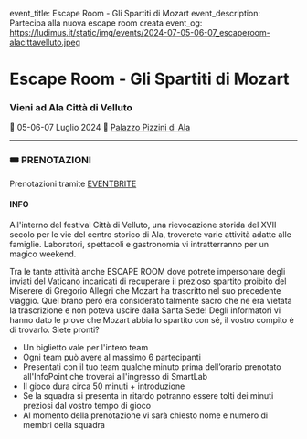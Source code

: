 event_title: Escape Room - Gli Spartiti di Mozart
event_description: Partecipa alla nuova escape room creata 
event_og: https://ludimus.it/static/img/events/2024-07-05-06-07_escaperoom-alacittavelluto.jpeg

# Escape Room - Gli Spartiti di Mozart

### Vieni ad Ala Città di Velluto

📅 05-06-07 Luglio 2024
📍 [Palazzo Pizzini di Ala](https://goo.gl/maps/HnyH8ZEngGvAowsC7)

---

### 🎟️ PRENOTAZIONI

Prenotazioni tramite [EVENTBRITE](https://www.eventbrite.it/e/escape-room-gli-spartiti-di-mozart-tickets-924481698647)

#### INFO

All'interno del festival Città di Velluto, una rievocazione storida del XVII secolo per le vie del centro storico di Ala, troverete varie attività adatte alle famiglie. Laboratori, spettacoli e gastronomia vi intratterranno per un magico weekend.

Tra le tante attività anche ESCAPE ROOM dove potrete impersonare degli inviati del Vaticano incaricati di recuperare il prezioso spartito proibito del Miserere di Gregorio Allegri che Mozart ha trascritto nel suo precedente viaggio. Quel brano però era considerato talmente sacro che ne era vietata la trascrizione e non poteva uscire dalla Santa Sede! Degli informatori vi hanno dato le prove che Mozart abbia lo spartito con sé, il vostro compito è di trovarlo. Siete pronti?

- Un biglietto vale per l'intero team
- Ogni team può avere al massimo 6 partecipanti
- Presentati con il tuo team qualche minuto prima dell’orario prenotato all'InfoPoint che troverai all'ingresso di SmartLab
- Il gioco dura circa 50 minuti + introduzione
- Se la squadra si presenta in ritardo potranno essere tolti dei minuti preziosi dal vostro tempo di gioco
- Al momento della prenotazione vi sarà chiesto nome e numero di membri della squadra